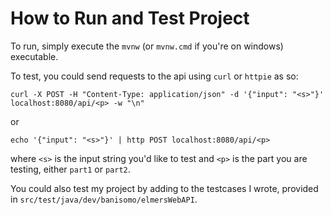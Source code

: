 # How to Run and Test Project
To run, simply execute the `mvnw` (or `mvnw.cmd` if you're on windows) executable.

To test, you could send requests to the api using `curl` or `httpie` as so:
```
curl -X POST -H "Content-Type: application/json" -d '{"input": "<s>"}' localhost:8080/api/<p> -w "\n"
```
or
```
echo '{"input": "<s>"}' | http POST localhost:8080/api/<p>
```
where `<s>` is the input string you'd like to test and `<p>` is the part you are testing, either `part1` or `part2`.

You could also test my project by adding to the testcases I wrote, provided in `src/test/java/dev/banisomo/elmersWebAPI`.
